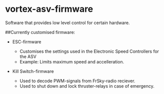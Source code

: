 # vortex-asv-firmware
Software that provides low level control for certain hardware.

##Currently customised firmware:

* ESC-firmware
    * Customises the settings used in the Electronic Speed Controllers for the ASV
    * Example: Limits maximum speed and accelleration.

* Kill Switch-firmware
    * Used to decode PWM-signals from FrSky-radio reciever.
    * Used to shut down and lock thruster-relays in case of emergency.